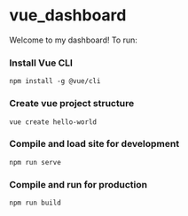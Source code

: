 # vue_dashboard

Welcome to my dashboard! To run:

### Install Vue CLI
```
npm install -g @vue/cli
```

### Create vue project structure
```
vue create hello-world
```

### Compile and load site for development
```
npm run serve
```

### Compile and run for production
```
npm run build
```


